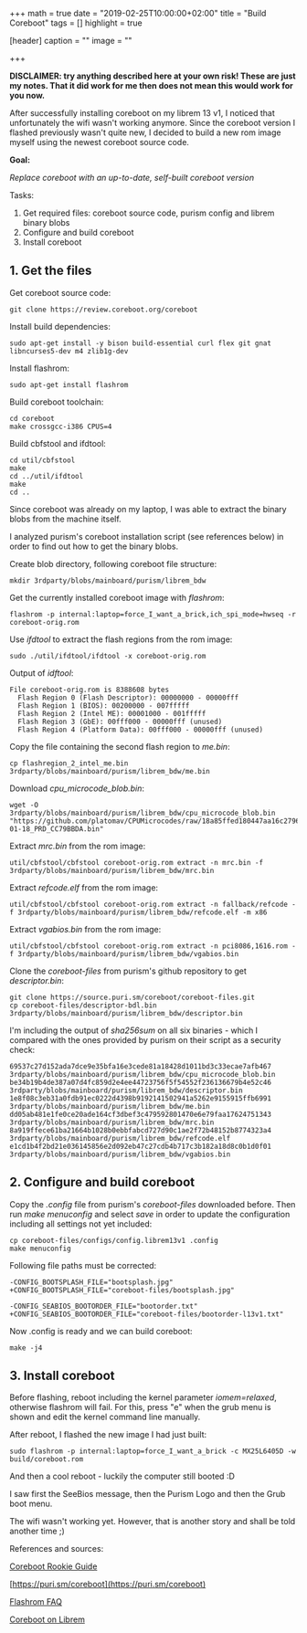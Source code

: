 +++
math = true
date = "2019-02-25T10:00:00+02:00"
title = "Build Coreboot"
tags = []
highlight = true

[header]
  caption = ""
  image = ""

+++

__DISCLAIMER: try anything described here at your own risk! These are just my notes. That it did work for me then does not mean this would work for you now.__

After successfully installing coreboot on my librem 13 v1, I noticed that unfortunately the wifi wasn't working anymore. Since the coreboot version I flashed previously wasn't quite new, I decided to build a new rom image myself using the newest coreboot source code.

__Goal:__

_Replace coreboot with an up-to-date, self-built coreboot version_

Tasks:

1. Get required files: coreboot source code, purism config and librem binary blobs 
2. Configure and build coreboot 
3. Install coreboot 


## 1. Get the files

Get coreboot source code:
```
git clone https://review.coreboot.org/coreboot
```

Install build dependencies:
```
sudo apt-get install -y bison build-essential curl flex git gnat libncurses5-dev m4 zlib1g-dev
```

Install flashrom:
```
sudo apt-get install flashrom
```

Build coreboot toolchain:
```
cd coreboot
make crossgcc-i386 CPUS=4
```

Build cbfstool and ifdtool:
```
cd util/cbfstool
make
cd ../util/ifdtool
make
cd ..
```

Since coreboot was already on my laptop, I was able to extract the binary blobs from the machine itself. 

I analyzed purism's coreboot installation script (see references below) in order to find out how to get the binary blobs. 

Create blob directory, following coreboot file structure:
```
mkdir 3rdparty/blobs/mainboard/purism/librem_bdw
```

Get the currently installed coreboot image with _flashrom_:
```
flashrom -p internal:laptop=force_I_want_a_brick,ich_spi_mode=hwseq -r coreboot-orig.rom
```

Use _ifdtool_ to extract the flash regions from the rom image:
```
sudo ./util/ifdtool/ifdtool -x coreboot-orig.rom 
```

Output of _idftool_:
```
File coreboot-orig.rom is 8388608 bytes
  Flash Region 0 (Flash Descriptor): 00000000 - 00000fff 
  Flash Region 1 (BIOS): 00200000 - 007fffff 
  Flash Region 2 (Intel ME): 00001000 - 001fffff 
  Flash Region 3 (GbE): 00fff000 - 00000fff (unused)
  Flash Region 4 (Platform Data): 00fff000 - 00000fff (unused)
```

Copy the file containing the second flash region to _me.bin_:
```
cp flashregion_2_intel_me.bin 3rdparty/blobs/mainboard/purism/librem_bdw/me.bin
```

Download _cpu\_microcode\_blob.bin_:
```
wget -O 3rdparty/blobs/mainboard/purism/librem_bdw/cpu_microcode_blob.bin "https://github.com/platomav/CPUMicrocodes/raw/18a85ffed180447aa16c2796146ff2698691eddf/Intel/cpu306D4_platC0_ver0000002A_2018-01-18_PRD_CC79BBDA.bin" 
```

Extract _mrc.bin_ from the rom image:
```
util/cbfstool/cbfstool coreboot-orig.rom extract -n mrc.bin -f 3rdparty/blobs/mainboard/purism/librem_bdw/mrc.bin
```

Extract _refcode.elf_ from the rom image:
```
util/cbfstool/cbfstool coreboot-orig.rom extract -n fallback/refcode -f 3rdparty/blobs/mainboard/purism/librem_bdw/refcode.elf -m x86
```

Extract _vgabios.bin_ from the rom image:
```
util/cbfstool/cbfstool coreboot-orig.rom extract -n pci8086,1616.rom -f 3rdparty/blobs/mainboard/purism/librem_bdw/vgabios.bin
```

Clone the _coreboot-files_ from purism's github repository to get _descriptor.bin_:
```
git clone https://source.puri.sm/coreboot/coreboot-files.git
cp coreboot-files/descriptor-bdl.bin 3rdparty/blobs/mainboard/purism/librem_bdw/descriptor.bin
```

I'm including the output of _sha256sum_ on all six binaries - which I compared with the ones provided by purism on their script as a security check:
```
69537c27d152ada7dce9e35bfa16e3cede81a18428d1011bd3c33ecae7afb467  3rdparty/blobs/mainboard/purism/librem_bdw/cpu_microcode_blob.bin
be34b19b4de387a07d4fc859d2e4ee44723756f5f54552f236136679b4e52c46  3rdparty/blobs/mainboard/purism/librem_bdw/descriptor.bin
1e8f08c3eb31a0fdb91ec0222d4398b9192141502941a5262e9155915ffb6991  3rdparty/blobs/mainboard/purism/librem_bdw/me.bin
dd05ab481e1fe0ce20ade164cf3dbef3c479592801470e6e79faa17624751343  3rdparty/blobs/mainboard/purism/librem_bdw/mrc.bin
8a919ffece61ba21664b1028b0ebbfabcd727d90c1ae2f72b48152b8774323a4  3rdparty/blobs/mainboard/purism/librem_bdw/refcode.elf
e1cd1b4f2bd21e036145856e2d092eb47c27cdb4b717c3b182a18d8c0b1d0f01  3rdparty/blobs/mainboard/purism/librem_bdw/vgabios.bin
``` 

## 2. Configure and build coreboot 

Copy the _.config_ file from purism's _coreboot-files_ downloaded before. Then run _make menuconfig_ and select _save_ in order to update the configuration including all settings not yet included:

```
cp coreboot-files/configs/config.librem13v1 .config
make menuconfig
```

Following file paths must be corrected: 
```
-CONFIG_BOOTSPLASH_FILE="bootsplash.jpg"
+CONFIG_BOOTSPLASH_FILE="coreboot-files/bootsplash.jpg"

-CONFIG_SEABIOS_BOOTORDER_FILE="bootorder.txt"
+CONFIG_SEABIOS_BOOTORDER_FILE="coreboot-files/bootorder-l13v1.txt"
```

Now .config is ready and we can build coreboot:
```
make -j4
```

## 3. Install coreboot

Before flashing, reboot including the kernel parameter _iomem=relaxed_, otherwise flashrom will fail. For this, press "e" when the grub menu is shown and edit the kernel command line manually. 

After reboot, I flashed the new image I had just built:
```
sudo flashrom -p internal:laptop=force_I_want_a_brick -c MX25L6405D -w build/coreboot.rom 
```

And then a cool reboot - luckily the computer still booted :D 

I saw first the SeeBios message, then the Purism Logo and then the Grub boot menu.   

The wifi wasn't working yet. However, that is another story and shall be told another time ;)

References and sources:

[Coreboot Rookie Guide](https://doc.coreboot.org/lessons/lesson1.html)

[https://puri.sm/coreboot](https://puri.sm/coreboot)

[Flashrom FAQ](https://www.flashrom.org/FAQ)

[Coreboot on Librem](http://localhost:1313/techblog/post/coreboot_librem)
